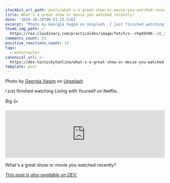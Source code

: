 ```yaml
---
stackbit_url_path: posts/what-s-a-great-show-or-movie-you-watched-recently-39o7
title: What's a great show or movie you watched recently?
date: '2019-10-28T00:51:15.516Z'
excerpt: "Photo by Georgia Vagim on Unsplash  I just finished watching Living with Yourself on Netflix.  Big \U0001F44D..."
thumb_img_path: >-
  https://res.cloudinary.com/practicaldev/image/fetch/s--rhq45VXK--/c_imagga_scale,f_auto,fl_progressive,h_420,q_auto,w_1000/https://thepracticaldev.s3.amazonaws.com/i/z4yjh26j3jxwc3p5wpsd.jpg
comments_count: 33
positive_reactions_count: 14
tags:
  - watercooler
canonical_url: >-
  https://dev.to/nickytonline/what-s-a-great-show-or-movie-you-watched-recently-39o7
template: post
---
```

Photo by [Georgia Vagim](https://unsplash.com/@georgiavagim?utm_source=unsplash&utm_medium=referral&utm_content=creditCopyText) on [Unsplash](https://unsplash.com/s/photos/popcorn?utm_source=unsplash&utm_medium=referral&utm_content=creditCopyText)

I just finished watching Living with Yourself on Netflix.

Big 👍


<iframe class="liquidTag" src="https://dev.to/embed/youtube?args=5w54yW2Ur50" style="border: 0; width: 100%;"></iframe>


What's a great show or movie you watched recently?

*[This post is also available on DEV.](https://dev.to/nickytonline/what-s-a-great-show-or-movie-you-watched-recently-39o7)*


<script>
const parent = document.getElementsByTagName('head')[0];
const script = document.createElement('script');
script.type = 'text/javascript';
script.src = 'https://cdnjs.cloudflare.com/ajax/libs/iframe-resizer/4.1.1/iframeResizer.min.js';
script.charset = 'utf-8';
script.onload = function() {
    window.iFrameResize({}, '.liquidTag');
};
parent.appendChild(script);
</script>    
